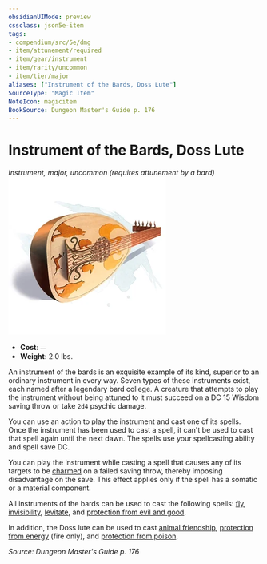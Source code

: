 ```yaml
---
obsidianUIMode: preview
cssclass: json5e-item
tags:
- compendium/src/5e/dmg
- item/attunement/required
- item/gear/instrument
- item/rarity/uncommon
- item/tier/major
aliases: ["Instrument of the Bards, Doss Lute"]
SourceType: "Magic Item"
NoteIcon: magicitem
BookSource: Dungeon Master's Guide p. 176
---
```

# Instrument of the Bards, Doss Lute
*Instrument, major, uncommon (requires attunement by a bard)*  
![](https://raw.githubusercontent.com/5etools-mirror-2/5etools-img/main/items/DMG/Instrument%20of%20the%20Bards%2C%20Doss%20Lute.webp#right)  

- **Cost**: ⏤
- **Weight**: 2.0 lbs.

An instrument of the bards is an exquisite example of its kind, superior to an ordinary instrument in every way. Seven types of these instruments exist, each named after a legendary bard college. A creature that attempts to play the instrument without being attuned to it must succeed on a DC 15 Wisdom saving throw or take `2d4` psychic damage.

You can use an action to play the instrument and cast one of its spells. Once the instrument has been used to cast a spell, it can't be used to cast that spell again until the next dawn. The spells use your spellcasting ability and spell save DC.

You can play the instrument while casting a spell that causes any of its targets to be [charmed](/2-Mechanics/CLI/rules/conditions.md#charmed) on a failed saving throw, thereby imposing disadvantage on the save. This effect applies only if the spell has a somatic or a material component.

All instruments of the bards can be used to cast the following spells: [fly](/2-Mechanics/CLI/spells/fly.md), [invisibility](/2-Mechanics/CLI/spells/invisibility.md), [levitate](/2-Mechanics/CLI/spells/levitate.md), and [protection from evil and good](/2-Mechanics/CLI/spells/protection-from-evil-and-good.md).

In addition, the Doss lute can be used to cast [animal friendship](/2-Mechanics/CLI/spells/animal-friendship.md), [protection from energy](/2-Mechanics/CLI/spells/protection-from-energy.md) (fire only), and [protection from poison](/2-Mechanics/CLI/spells/protection-from-poison.md).

*Source: Dungeon Master's Guide p. 176*